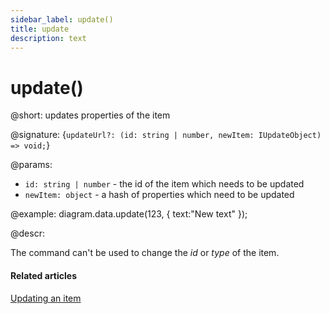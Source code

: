 ```yaml
---
sidebar_label: update()
title: update
description: text
---
```


# update()

@short: updates properties of the item

@signature: {`updateUrl?: (id: string | number, newItem: IUpdateObject) => void;`}

@params:

- `id: string | number` - the id of the item which needs to be updated
- `newItem: object` - a hash of properties which need to be updated

@example:
diagram.data.update(123, { text:"New text" });

@descr:

The command can't be used to change the *id* or *type* of the item.

#### Related articles

[Updating an item](../../../guides/manipulating_items/#updating-an-item)
